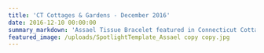 ```yaml
---
title: 'CT Cottages & Gardens - December 2016'
date: 2016-12-10 00:00:00
summary_markdown: 'Assael Tissue Bracelet featured in Connecticut Cottages and Gardens, "Holiday Sparklers" article. This bracelet has over 790 Diamonds, set in White and Yellow Gold, 39.25 cts. Available at Richards in Greenwich, CT.&nbsp;'
featured_image: /uploads/SpotlightTemplate_Assael copy copy.jpg
---
```

